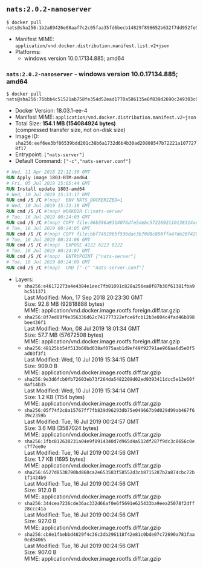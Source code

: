 ## `nats:2.0.2-nanoserver`

```console
$ docker pull nats@sha256:1b2a89426e08aaf7c2c05faa35fd6becb14829f898652b632f7dd952fe52758b
```

-	Manifest MIME: `application/vnd.docker.distribution.manifest.list.v2+json`
-	Platforms:
	-	windows version 10.0.17134.885; amd64

### `nats:2.0.2-nanoserver` - windows version 10.0.17134.885; amd64

```console
$ docker pull nats@sha256:76bbb4c51521ab758fe354d52ead1770a506135e6f839d2690c249303c0dd021
```

-	Docker Version: 18.03.1-ee-4
-	Manifest MIME: `application/vnd.docker.distribution.manifest.v2+json`
-	Total Size: **154.1 MB (154084924 bytes)**  
	(compressed transfer size, not on-disk size)
-	Image ID: `sha256:eef6ee3bf86539bdd201c38b6a1732d6b4b30ad20808547b72221a1077278f17`
-	Entrypoint: `["nats-server"]`
-	Default Command: `["-c","nats-server.conf"]`

```dockerfile
# Wed, 11 Apr 2018 22:12:30 GMT
RUN Apply image 1803-RTM-amd64
# Fri, 05 Jul 2019 15:05:44 GMT
RUN Install update 1803-amd64
# Wed, 10 Jul 2019 15:33:17 GMT
RUN cmd /S /C #(nop)  ENV NATS_DOCKERIZED=1
# Wed, 10 Jul 2019 15:33:18 GMT
RUN cmd /S /C #(nop) WORKDIR C:\nats-server
# Tue, 16 Jul 2019 00:24:03 GMT
RUN cmd /S /C #(nop) COPY file:06b596a9314076dfe5debc5722692110138314ade8fa38ca435efb7afe091780 in nats-server.exe 
# Tue, 16 Jul 2019 00:24:05 GMT
RUN cmd /S /C #(nop) COPY file:bbf7451965f536dac3b70d8c890ffa47de20f4293b62aa28cb0cd84498d5e7dc in nats-server.conf 
# Tue, 16 Jul 2019 00:24:06 GMT
RUN cmd /S /C #(nop)  EXPOSE 4222 6222 8222
# Tue, 16 Jul 2019 00:24:07 GMT
RUN cmd /S /C #(nop)  ENTRYPOINT ["nats-server"]
# Tue, 16 Jul 2019 00:24:09 GMT
RUN cmd /S /C #(nop)  CMD ["-c" "nats-server.conf"]
```

-	Layers:
	-	`sha256:e46172273a4e4384e1eec7fb01091c828a256ea0f87b30f61381fba9bc511371`  
		Last Modified: Mon, 17 Sep 2018 20:23:30 GMT  
		Size: 92.8 MB (92818888 bytes)  
		MIME: application/vnd.docker.image.rootfs.foreign.diff.tar.gzip
	-	`sha256:8f7ed89f9e356336d62c741777322efce6fcb12b3e804c4fad46b898bee436f1`  
		Last Modified: Mon, 08 Jul 2019 18:01:34 GMT  
		Size: 57.7 MB (57672508 bytes)  
		MIME: application/vnd.docker.image.rootfs.foreign.diff.tar.gzip
	-	`sha256:48125bb54f513b60bd038af075aab1d9ef49f92791ae966aa6d5e0f5ad03f3f1`  
		Last Modified: Wed, 10 Jul 2019 15:34:15 GMT  
		Size: 909.0 B  
		MIME: application/vnd.docker.image.rootfs.diff.tar.gzip
	-	`sha256:9e3d6fcb0fb72603eb73f264da5482209d02ed9393411dcc5e13e60f0af14b35`  
		Last Modified: Wed, 10 Jul 2019 15:34:14 GMT  
		Size: 1.2 KB (1154 bytes)  
		MIME: application/vnd.docker.image.rootfs.diff.tar.gzip
	-	`sha256:05f74f2c8a15767ff7fb839d96293db75e049667b9d029d99ab467f639c2359b`  
		Last Modified: Tue, 16 Jul 2019 00:24:57 GMT  
		Size: 3.6 MB (3587024 bytes)  
		MIME: application/vnd.docker.image.rootfs.diff.tar.gzip
	-	`sha256:1fbc812630231a04e9f8914340d7d965d4a512df287f9dc3c8656c0ec7f7ee0e`  
		Last Modified: Tue, 16 Jul 2019 00:24:56 GMT  
		Size: 1.7 KB (1695 bytes)  
		MIME: application/vnd.docker.image.rootfs.diff.tar.gzip
	-	`sha256:6527d8538790bd860ca2e653583f58552d3cb8715287b2a874cbc72b1f1424b9`  
		Last Modified: Tue, 16 Jul 2019 00:24:56 GMT  
		Size: 912.0 B  
		MIME: application/vnd.docker.image.rootfs.diff.tar.gzip
	-	`sha256:344cea7236cde36ac332d66af0e6f5691e625433ba9eea25078f2dff28ccc41a`  
		Last Modified: Tue, 16 Jul 2019 00:24:56 GMT  
		Size: 927.0 B  
		MIME: application/vnd.docker.image.rootfs.diff.tar.gzip
	-	`sha256:cb8e1fbebbd4829f4c36c3db296118f42e81c0bde07c72690a781faa0cd84065`  
		Last Modified: Tue, 16 Jul 2019 00:24:56 GMT  
		Size: 907.0 B  
		MIME: application/vnd.docker.image.rootfs.diff.tar.gzip
